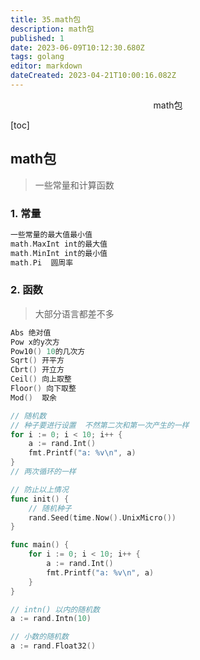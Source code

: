 ```yaml
---
title: 35.math包
description: math包
published: 1
date: 2023-06-09T10:12:30.680Z
tags: golang
editor: markdown
dateCreated: 2023-04-21T10:00:16.082Z
---
```


<center>math包</center>



[toc]





## math包

> 一些常量和计算函数



### 1. 常量

```go
一些常量的最大值最小值  
math.MaxInt int的最大值
math.MinInt int的最小值
math.Pi  圆周率
```



### 2. 函数

> 大部分语言都差不多

```go
Abs 绝对值
Pow x的y次方
Pow10() 10的几次方
Sqrt() 开平方
Cbrt() 开立方
Ceil() 向上取整
Floor() 向下取整
Mod()  取余
```

```go
// 随机数
// 种子要进行设置  不然第二次和第一次产生的一样
for i := 0; i < 10; i++ {
    a := rand.Int()
    fmt.Printf("a: %v\n", a)
}
// 两次循环的一样
```

```go
// 防止以上情况
func init() {
	// 随机种子
	rand.Seed(time.Now().UnixMicro())
}

func main() {
	for i := 0; i < 10; i++ {
		a := rand.Int()
		fmt.Printf("a: %v\n", a)
	}
}
```

```go
// intn() 以内的随机数
a := rand.Intn(10)

// 小数的随机数
a := rand.Float32()
```



